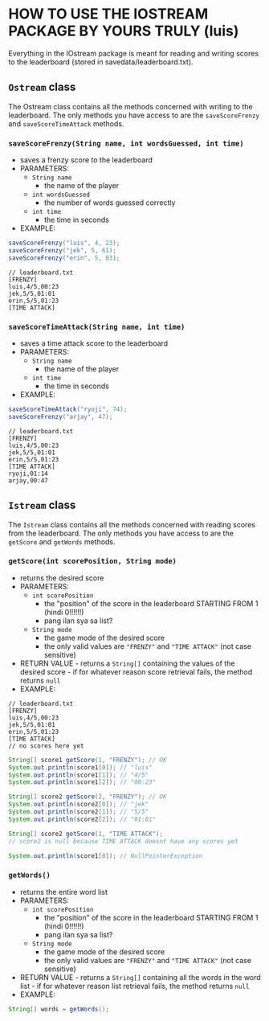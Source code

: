 # HOW TO USE THE IOSTREAM PACKAGE BY YOURS TRULY (luis)
Everything in the IOstream package is meant for reading and writing scores to the leaderboard (stored in savedata/leaderboard.txt). 
## `Ostream` class
The Ostream class contains all the methods concerned with writing to the leaderboard. The only methods you have access to are the `saveScoreFrenzy` and `saveScoreTimeAttack` methods.
### `saveScoreFrenzy(String name, int wordsGuessed, int time)`
* saves a frenzy score to the leaderboard
* PARAMETERS:
	* `String name`
		* the name of the player
	* `int wordsGuessed`
		* the number of words guessed correctly
	* `int time`
		* the time in seconds
* EXAMPLE:
```java
saveScoreFrenzy("luis", 4, 23);
saveScoreFrenzy("jek", 5, 61);
saveScoreFrenzy("erin", 5, 83);
```
```
// leaderboard.txt
[FRENZY]
luis,4/5,00:23
jek,5/5,01:01
erin,5/5,01:23
[TIME ATTACK]
```
### `saveScoreTimeAttack(String name, int time)`
* saves a time attack score to the leaderboard
* PARAMETERS:
	* `String name`
		* the name of the player
	* `int time`
		* the time in seconds
* EXAMPLE:
```java
saveScoreTimeAttack("ryoji", 74);
saveScoreFrenzy("arjay", 47);
```
```
// leaderboard.txt
[FRENZY]
luis,4/5,00:23
jek,5/5,01:01
erin,5/5,01:23
[TIME ATTACK]
ryoji,01:14
arjay,00:47
```
## `Istream` class
The `Istream` class contains all the methods concerned with reading scores from the leaderboard. The only methods you have access to are the `getScore` and `getWords` methods.
### `getScore(int scorePosition, String mode)`
* returns the desired score
* PARAMETERS:
	* `int scorePosition`
		* the "position" of the score in the leaderboard STARTING FROM 1 (hindi 0!!!!!!)
		* pang ilan sya sa list?
	* `String mode`
		* the game mode of the desired score
		* the only valid values are `"FRENZY"` and `"TIME ATTACK"` (not case sensitive)
* RETURN VALUE
		- returns a `String[]` containing the values of the desired score
		- if for whatever reason score retrieval fails, the method returns `null`		
* EXAMPLE:
```
// leaderboard.txt
[FRENZY]
luis,4/5,00:23
jek,5/5,01:01
erin,5/5,01:23
[TIME ATTACK]
// no scores here yet
```
```java
String[] score1 getScore(1, "FRENZY"); // OK
System.out.println(score1[0]); // "luis"
System.out.println(score1[1]); // "4/5"
System.out.println(score1[2]); // "00:23"

String[] score2 getScore(2, "FRENZY"); // OK
System.out.println(score2[0]); // "jek"
System.out.println(score2[1]); // "5/5"
System.out.println(score2[2]); // "01:01"

String[] score2 getScore(1, "TIME ATTACK"); 
// score2 is null because TIME ATTACK doesnt have any scores yet

System.out.println(score1[0]); // NullPointerException
```
### `getWords()`
* returns the entire word list
* PARAMETERS:
	* `int scorePosition`
		* the "position" of the score in the leaderboard STARTING FROM 1 (hindi 0!!!!!!)
		* pang ilan sya sa list?
	* `String mode`
		* the game mode of the desired score
		* the only valid values are `"FRENZY"` and `"TIME ATTACK"` (not case sensitive)
* RETURN VALUE
		- returns a `String[]` containing all the words in the word list
		- if for whatever reason list retrieval fails, the method returns `null`		
* EXAMPLE:
```java
String[] words = getWords();
```
